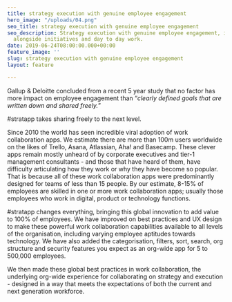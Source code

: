 ```yaml
---
title: strategy execution with genuine employee engagement
hero_image: "/uploads/04.png"
seo_title: strategy execution with genuine employee engagement
seo_description: Strategy execution with genuine employee engagement, including KPIs/OKRs,
  alongside initiatives and day to day work.
date: 2019-06-24T08:00:00.000+00:00
feature_image: ''
slug: strategy execution with genuine employee engagement
layout: feature

---
```

Gallup & Deloitte concluded from a recent 5 year study that no factor has more impact on employee engagement than “_clearly defined goals that are written down and shared freely._”

\#stratapp takes sharing freely to the next level.

Since 2010 the world has seen incredible viral adoption of work collaboration apps. We estimate there are more than 100m users worldwide on the likes of Trello, Asana, Atlassian, Aha! and Basecamp. These clever apps remain mostly unheard of by corporate executives and tier-1 management consultants - and those that have heard of them, have difficulty articulating how they work or why they have become so popular. That is because all of these work collaboration apps were predominantly designed for teams of less than 15 people. By our estimate, 8-15% of employees are skilled in one or more work collaboration apps; usually those employees who work in digital, product or technology functions.

\#stratapp changes everything, bringing this global innovation to add value to 100% of employees. We have improved on best practices and UX design to make these powerful work collaboration capabilities available to all levels of the organisation, including varying employee aptitudes towards technology. We have also added the categorisation, filters, sort, search, org structure and security features you expect as an org-wide app for 5 to 500,000 employees.

We then made these global best practices in work collaboration, the underlying org-wide experience for collaborating on strategy and execution - designed in a way that meets the expectations of both the current and next generation workforce.
